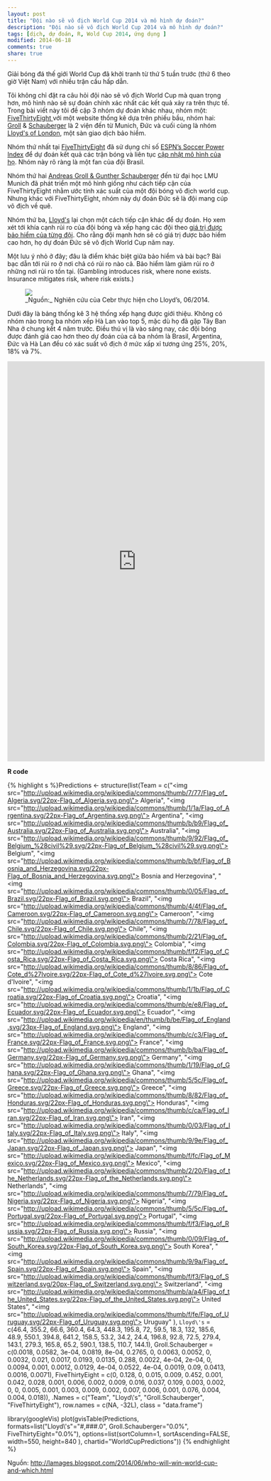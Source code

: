 ```yaml
---
layout: post
title: "Đội nào sẽ vô địch World Cup 2014 và mô hình dự đoán?"
description: "Đội nào sẽ vô địch World Cup 2014 và mô hình dự đoán?"
tags: [dịch, dự đoán, R, Wold Cup 2014, ứng dụng ]
modified: 2014-06-18
comments: true
share: true
---
```



Giải bóng đá thế giới World Cup đã khởi tranh từ thứ 5 tuần trước (thứ 6 theo giờ Việt Nam) với nhiều trận cầu hấp dẫn. 

Tôi không chỉ đặt ra câu hỏi đội nào sẽ vô địch World Cup mà quan trọng hơn, mô hình nào sẽ sự đoán chính xác nhất các kết quả xảy ra trên thực tế. Trong bài viết này tôi đề cập 3 nhóm dự đoán khác nhau, nhóm một: <a href="http://fivethirtyeight.com/" target="_blank">FiveThirtyEight </a>với một website thống kê dựa trên phiếu bầu, nhóm hai:&nbsp; <a href="http://www.statistik.lmu.de/%7Egroll" target="_blank">Groll</a> &amp; <a href="http://www.statistik.lmu.de/%7Eschauberger" target="_blank">Schauberger</a> là 2 viện đến từ Munich, Đức và cuối cùng là nhóm <a href="http://www.lloyds.com/" target="_blank">Lloyd's of London</a>, một sàn giao dịch bảo hiểm.

Nhóm thứ nhất tại <a href="http://fivethirtyeight.com/" target="_blank">FiveThirtyEight</a> đã sử dụng chỉ số <a href="http://fivethirtyeight.com/features/its-brazils-world-cup-to-lose/">ESPN’s Soccer Power Index</a> để dự đoán kết quả các trận bóng và liên tục <a href="http://fivethirtyeight.com/interactives/world-cup/">cập nhật mô hình của họ</a>. Nhóm này rõ ràng là một fan của đội Brasil.

Nhóm thứ hai <a href="http://www.statistik.lmu.de/%7Eschauberger/research.html">Andreas Groll &amp; Gunther Schauberger</a> đến từ đại học LMU Munich đã phát triển một mô hình giống như cách tiếp cận của FiveThirtyEight nhằm ước tính xác suất của một đội bóng vô địch world cup. Nhưng khác với FiveThirtyEight, nhóm này dự đoán Đức sẽ là đội mang cúp vô địch về quê.

Nhóm thứ ba, <a href="http://www.lloyds.com/">Lloyd's</a> lại chọn một cách tiếp cận khác để dự đoán. Họ xem xét tới khía cạnh rủi ro của đội bóng và xếp hạng các đội theo <a href="http://www.lloyds.com/news-and-insight/news-and-features/market-news/industry-news-2014/fifa-world-cup-how-much-are-those-leg-worth" rel="" target="_blank">giá trị được bảo hiểm của từng đội</a>. Cho rằng đội mạnh hơn sẽ có giá trị được bảo hiểm cao hơn, họ dự đoán Đức sẽ vô địch World Cup năm nay.

Một lưu ý nhỏ ở đây; đâu là điểm khác biệt giữa bảo hiểm và bài bạc? Bài bạc dẫn tới rủi ro ở nơi chả có rủi ro nào cả. Bảo hiểm làm giảm rủi ro ở những nơi rủi ro tồn tại. (Gambling introduces risk, where none exists. Insurance mitigates risk,  where risk exists.)

<figure>
<a href="http://www.lloyds.com/~/media/Images/News%20and%20Insight/News%20and%20features/2014/Lloyds%20World%20Cup%20Infographic%2001%20ENG%20Sterling%20v31.pdf" imageanchor="1" style="margin-left: auto; margin-right: auto;" target="_blank"><img border="0" src="http://www.lloyds.com/~/media/Images/News%20and%20Insight/News%20and%20features/2014/World%20CupInfographic01EnglishSterlingcropped.jpg" /></a>

<figcaption>_Nguồn:_ Nghiên cứu của Cebr thực hiện cho Lloyd’s, 06/2014.</figcaption>
</figure>

Dưới đây là bảng thống kê 3 hệ thống xếp hạng được giới thiệu. Không có nhóm nào trong ba nhóm xếp Hà Lan vào top 5, mặc dù họ đã gặp Tây Ban Nha ở chung kết 4 năm trước.
Điều thú vị là vào sáng nay, các đội bóng được đánh giá cao hơn theo dự đoán của cả ba nhóm là Brasil, Argentina, Đức và Hà Lan đều có xác suất vô địch ở mức xấp xỉ tương ứng 25%, 20%, 18% và 7%.

<iframe frameborder="0" height="900" src="https://dl.dropboxusercontent.com/u/46692655/blogger/WorldCupPredictions.html" width="580"></iframe> 

<b>R code</b>

{% highlight s %}Predictions <- structure(list(Team = c("<img src=\"http://upload.wikimedia.org/wikipedia/commons/thumb/7/77/Flag_of_Algeria.svg/22px-Flag_of_Algeria.svg.png\"> Algeria",
"<img src=\"http://upload.wikimedia.org/wikipedia/commons/thumb/1/1a/Flag_of_Argentina.svg/22px-Flag_of_Argentina.svg.png\"> Argentina",
"<img src=\"http://upload.wikimedia.org/wikipedia/commons/thumb/b/b9/Flag_of_Australia.svg/22px-Flag_of_Australia.svg.png\"> Australia",
"<img src=\"http://upload.wikimedia.org/wikipedia/commons/thumb/9/92/Flag_of_Belgium_%28civil%29.svg/22px-Flag_of_Belgium_%28civil%29.svg.png\"> Belgium",
"<img src=\"http://upload.wikimedia.org/wikipedia/commons/thumb/b/bf/Flag_of_Bosnia_and_Herzegovina.svg/22px-Flag_of_Bosnia_and_Herzegovina.svg.png\"> Bosnia and Herzegovina",
"<img src=\"http://upload.wikimedia.org/wikipedia/commons/thumb/0/05/Flag_of_Brazil.svg/22px-Flag_of_Brazil.svg.png\"> Brazil",
"<img src=\"http://upload.wikimedia.org/wikipedia/commons/thumb/4/4f/Flag_of_Cameroon.svg/22px-Flag_of_Cameroon.svg.png\"> Cameroon",
"<img src=\"http://upload.wikimedia.org/wikipedia/commons/thumb/7/78/Flag_of_Chile.svg/22px-Flag_of_Chile.svg.png\"> Chile",
"<img src=\"http://upload.wikimedia.org/wikipedia/commons/thumb/2/21/Flag_of_Colombia.svg/22px-Flag_of_Colombia.svg.png\"> Colombia",
"<img src=\"http://upload.wikimedia.org/wikipedia/commons/thumb/f/f2/Flag_of_Costa_Rica.svg/22px-Flag_of_Costa_Rica.svg.png\"> Costa Rica",
"<img src=\"http://upload.wikimedia.org/wikipedia/commons/thumb/8/86/Flag_of_Cote_d%27Ivoire.svg/22px-Flag_of_Cote_d%27Ivoire.svg.png\"> Cote d'Ivoire",
"<img src=\"http://upload.wikimedia.org/wikipedia/commons/thumb/1/1b/Flag_of_Croatia.svg/22px-Flag_of_Croatia.svg.png\"> Croatia",
"<img src=\"http://upload.wikimedia.org/wikipedia/commons/thumb/e/e8/Flag_of_Ecuador.svg/22px-Flag_of_Ecuador.svg.png\"> Ecuador",
"<img src=\"http://upload.wikimedia.org/wikipedia/en/thumb/b/be/Flag_of_England.svg/23px-Flag_of_England.svg.png\"> England",
"<img src=\"http://upload.wikimedia.org/wikipedia/commons/thumb/c/c3/Flag_of_France.svg/22px-Flag_of_France.svg.png\"> France",
"<img src=\"http://upload.wikimedia.org/wikipedia/commons/thumb/b/ba/Flag_of_Germany.svg/22px-Flag_of_Germany.svg.png\"> Germany",
"<img src=\"http://upload.wikimedia.org/wikipedia/commons/thumb/1/19/Flag_of_Ghana.svg/22px-Flag_of_Ghana.svg.png\"> Ghana",
"<img src=\"http://upload.wikimedia.org/wikipedia/commons/thumb/5/5c/Flag_of_Greece.svg/22px-Flag_of_Greece.svg.png\"> Greece",
"<img src=\"http://upload.wikimedia.org/wikipedia/commons/thumb/8/82/Flag_of_Honduras.svg/22px-Flag_of_Honduras.svg.png\"> Honduras",
"<img src=\"http://upload.wikimedia.org/wikipedia/commons/thumb/c/ca/Flag_of_Iran.svg/22px-Flag_of_Iran.svg.png\"> Iran",
"<img src=\"http://upload.wikimedia.org/wikipedia/commons/thumb/0/03/Flag_of_Italy.svg/22px-Flag_of_Italy.svg.png\"> Italy",
"<img src=\"http://upload.wikimedia.org/wikipedia/commons/thumb/9/9e/Flag_of_Japan.svg/22px-Flag_of_Japan.svg.png\"> Japan",
"<img src=\"http://upload.wikimedia.org/wikipedia/commons/thumb/f/fc/Flag_of_Mexico.svg/22px-Flag_of_Mexico.svg.png\"> Mexico",
"<img src=\"http://upload.wikimedia.org/wikipedia/commons/thumb/2/20/Flag_of_the_Netherlands.svg/22px-Flag_of_the_Netherlands.svg.png\"> Netherlands",
"<img src=\"http://upload.wikimedia.org/wikipedia/commons/thumb/7/79/Flag_of_Nigeria.svg/22px-Flag_of_Nigeria.svg.png\"> Nigeria",
"<img src=\"http://upload.wikimedia.org/wikipedia/commons/thumb/5/5c/Flag_of_Portugal.svg/22px-Flag_of_Portugal.svg.png\"> Portugal",
"<img src=\"http://upload.wikimedia.org/wikipedia/commons/thumb/f/f3/Flag_of_Russia.svg/22px-Flag_of_Russia.svg.png\"> Russia",
"<img src=\"http://upload.wikimedia.org/wikipedia/commons/thumb/0/09/Flag_of_South_Korea.svg/22px-Flag_of_South_Korea.svg.png\"> South Korea",
"<img src=\"http://upload.wikimedia.org/wikipedia/commons/thumb/9/9a/Flag_of_Spain.svg/22px-Flag_of_Spain.svg.png\"> Spain",
"<img src=\"http://upload.wikimedia.org/wikipedia/commons/thumb/f/f3/Flag_of_Switzerland.svg/20px-Flag_of_Switzerland.svg.png\"> Switzerland",
"<img src=\"http://upload.wikimedia.org/wikipedia/commons/thumb/a/a4/Flag_of_the_United_States.svg/22px-Flag_of_the_United_States.svg.png\"> United States",
"<img src=\"http://upload.wikimedia.org/wikipedia/commons/thumb/f/fe/Flag_of_Uruguay.svg/22px-Flag_of_Uruguay.svg.png\"> Uruguay"
), `Lloyd\'s` = c(46.4, 355.2, 66.6, 360.4, 64.3, 448.3, 195.8,
72, 59.5, 18.3, 132, 185.6, 48.9, 550.1, 394.8, 641.2, 158.5,
53.2, 34.2, 24.4, 196.8, 92.8, 72.5, 279.4, 143.1, 279.3, 165.8,
65.2, 590.1, 138.5, 110.7, 144.1), Groll.Schauberger = c(0.0018, 0.0582,
3e-04, 0.0819, 8e-04, 0.2765, 0, 0.0063, 0.0052, 0, 0.0032, 0.021,
0.0017, 0.0193, 0.0135, 0.288, 0.0022, 4e-04, 2e-04, 0, 0.0094,
0.001, 0.0012, 0.0129, 4e-04, 0.0522, 4e-04, 0.0019, 0.09, 0.0413,
0.0016, 0.0071), FiveThirtyEight = c(0, 0.128, 0, 0.015, 0.009,
0.452, 0.001, 0.042, 0.028, 0.001, 0.006, 0.002, 0.009, 0.016,
0.037, 0.109, 0.003, 0.002, 0, 0, 0.005, 0.001, 0.003, 0.009,
0.002, 0.007, 0.006, 0.001, 0.076, 0.004, 0.004, 0.018)), .Names = c("Team",
"Lloyd\\'s", "Groll.Schauberger", "FiveThirtyEight"), row.names = c(NA,
-32L), class = "data.frame")
 
library(googleVis)
plot(gvisTable(Predictions,
formats=list("Lloyd\\'s"="#,###.0",
Groll.Schauberger="0.0%",
FiveThirtyEight="0.0%"),
options=list(sortColumn=1, sortAscending=FALSE,
width=550, height=840
),
chartid="WorldCupPredictions"))
{% endhighlight %}

Nguồn: <a href="http://lamages.blogspot.com/2014/06/who-will-win-world-cup-and-which.html" target="_blank">http://lamages.blogspot.com/2014/06/who-will-win-world-cup-and-which.html</a>
